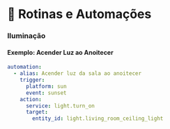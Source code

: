 # 🤖 Rotinas e Automações

### Iluminação

#### Exemplo: Acender Luz ao Anoitecer

```yaml
automation:
  - alias: Acender luz da sala ao anoitecer
    trigger:
      platform: sun
      event: sunset
    action:
      service: light.turn_on
      target:
        entity_id: light.living_room_ceiling_light
```